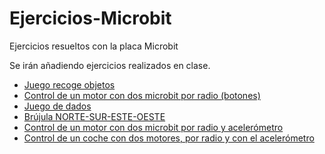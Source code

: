 # Ejercicios-Microbit
Ejercicios resueltos con la placa Microbit

Se irán añadiendo ejercicios realizados en clase.

- [Juego recoge objetos](https://github.com/jajulca/Ejercicios-Microbit/tree/master/ejercicios/Microbit_juego%20recoge%20objeto)
- [Control de un motor con dos microbit por radio (botones)](https://github.com/jajulca/Ejercicios-Microbit/tree/master/ejercicios/Control%20motores%20microbit)
- [Juego de dados](https://github.com/jajulca/Ejercicios-Microbit/tree/master/ejercicios/Juego%20de%20dados)
- [Brújula NORTE-SUR-ESTE-OESTE](https://github.com/jajulca/Ejercicios-Microbit/tree/master/ejercicios/Brujula_N_S_E_O)
- [Control de un motor con dos microbit por radio y acelerómetro](https://github.com/jajulca/Ejercicios-Microbit/tree/master/ejercicios/Control%20motores%202microbit%20acelerometro)
- [Control de un coche con dos motores, por radio y con el acelerómetro](https://github.com/jajulca/Ejercicios-Microbit/tree/master/ejercicios/Coche_2motores_acelerometro)
